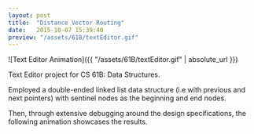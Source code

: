 ```yaml
---
layout: post
title:  "Distance Vector Routing"
date:   2015-10-07 15:39:40
preview: "/assets/61B/textEditor.gif"
---
```


![Text Editor Animation]({{ "/assets/61B/textEditor.gif" | absolute_url }})

Text Editor project for CS 61B: Data Structures.

Employed a double-ended linked list data structure (i.e with previous and next pointers) with sentinel nodes as the beginning and end nodes.

Then, through extensive debugging around the design specifications, the following animation showcases the results.
            